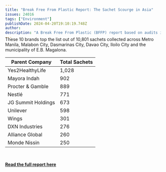 ```yaml
---
title: "Break Free From Plastic Report: The Sachet Scourge in Asia"
issues: 24016
tags: ["Environment"]
publishDate: 2024-04-20T19:10:19.748Z
author: 
description: "A Break Free From Plastic (BFFP) report based on audits in India, Indonesia, the Philippines, and Vietnam, identifies companies contributing to the proliferation of harmful single-use plastic sachets in Asia. Notable polluters include global giants like Unilever, Nestlé, and Procter & Gamble."
---
```


<p style="position: relative;margin-top: -24px;">These 10 brands top the list out of 10,801 sachets collected across Metro Manila, Malabon City, Dasmarinas City, Davao City, Iloilo City and the municipality of E.B. Magalona.</p>

| Parent Company | Total Sachets |
|----------------|---------------|
| Yes2HealthyLife | 1,028 |
| Mayora Indah | 902 |
| Procter & Gamble | 889 |
| Nestlé | 771 |
| JG Summit Holdings | 673 |
| Unilever | 598 |
| Wings | 301 |
| DXN Industries | 276 |
| Alliance Global | 260 |
| Monde Nissin | 250 |

<p>&nbsp;</p>

**[Read the full report here](https://brandaudit.breakfreefromplastic.org/wp-content/uploads/2024/04/BFFP-Branded-The-Sachet-Scourge-in-Asia-2024.pdf)**  